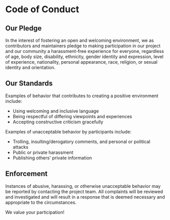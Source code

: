 # Code of Conduct

## Our Pledge

In the interest of fostering an open and welcoming environment, we as contributors and maintainers pledge
to making participation in our project and our community a harassment-free experience for everyone, regardless of
age, body size, disability, ethnicity, gender identity and expression, level of experience, nationality,
personal appearance, race, religion, or sexual identity and orientation.

## Our Standards

Examples of behavior that contributes to creating a positive environment include:
- Using welcoming and inclusive language
- Being respectful of differing viewpoints and experiences
- Accepting constructive criticism gracefully

Examples of unacceptable behavior by participants include:
- Trolling, insulting/derogatory comments, and personal or political attacks
- Public or private harassment
- Publishing others' private information

## Enforcement

Instances of abusive, harassing, or otherwise unacceptable behavior may be reported by contacting
the project team. All complaints will be reviewed and investigated and will result in a response
that is deemed necessary and appropriate to the circumstances.

We value your participation!
